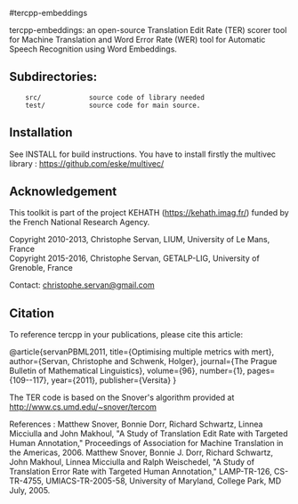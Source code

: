 #tercpp-embeddings

tercpp-embeddings: an open-source Translation Edit Rate (TER) scorer tool for Machine Translation and Word Error Rate (WER) tool for Automatic Speech Recognition using Word Embeddings.

## Subdirectories:

		src/			source code of library needed
		test/			source code for main source.


## Installation
		
See INSTALL for build instructions.
You have to install firstly the multivec library : https://github.com/eske/multivec/

## Acknowledgement 

This toolkit is part of the project KEHATH (https://kehath.imag.fr/) funded by the French National Research Agency.


Copyright 2010-2013, Christophe Servan, LIUM, University of Le Mans, France <br />
Copyright 2015-2016, Christophe Servan, GETALP-LIG, University of Grenoble, France

Contact: christophe.servan@gmail.com

## Citation
To reference tercpp in your publications, please cite this article:

@article{servanPBML2011,
  title={Optimising multiple metrics with mert},
  author={Servan, Christophe and Schwenk, Holger},
  journal={The Prague Bulletin of Mathematical Linguistics},
  volume={96},
  number={1},
  pages={109--117},
  year={2011},
  publisher={Versita}
}


The TER code is based on the Snover's algorithm provided at http://www.cs.umd.edu/~snover/tercom

References : 
Matthew Snover, Bonnie Dorr, Richard Schwartz, Linnea Micciulla and John Makhoul, "A Study of Translation Edit Rate with Targeted Human Annotation," Proceedings of Association for Machine Translation in the Americas, 2006. 
Matthew Snover, Bonnie J. Dorr, Richard Schwartz, John Makhoul, Linnea Micciulla and Ralph Weischedel, "A Study of Translation Error Rate with Targeted Human Annotation," LAMP-TR-126, CS-TR-4755, UMIACS-TR-2005-58, University of Maryland, College Park, MD July, 2005.
 
